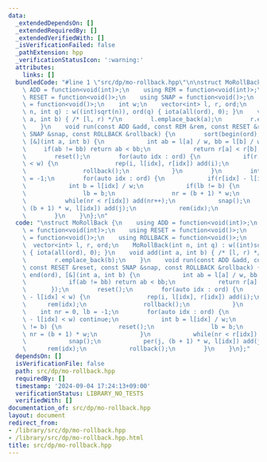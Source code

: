 ```yaml
---
data:
  _extendedDependsOn: []
  _extendedRequiredBy: []
  _extendedVerifiedWith: []
  _isVerificationFailed: false
  _pathExtension: hpp
  _verificationStatusIcon: ':warning:'
  attributes:
    links: []
  bundledCode: "#line 1 \"src/dp/mo-rollback.hpp\"\n\nstruct MoRollBack {\n    using\
    \ ADD = function<void(int)>;\n    using REM = function<void(int)>;\n    using\
    \ RESET = function<void()>;\n    using SNAP = function<void()>;\n    using ROLLBACK\
    \ = function<void()>;\n    int w;\n    vector<int> l, r, ord;\n    MoRollBack(int\
    \ n, int q) : w((int)sqrt(n)), ord(q) { iota(all(ord), 0); }\n    void add(int\
    \ a, int b) { /* [l, r) */\n        l.emplace_back(a);\n        r.emplace_back(b);\n\
    \    }\n    void run(const ADD &add, const REM &rem, const RESET &reset, const\
    \ SNAP &snap, const ROLLBACK &rollback) {\n        sort(begin(ord), end(ord),\
    \ [&](int a, int b) {\n            int ab = l[a] / w, bb = l[b] / w;\n       \
    \     if(ab != bb) return ab < bb;\n            return r[a] < r[b];\n        });\n\
    \        reset();\n        for(auto idx : ord) {\n            if(r[idx] - l[idx]\
    \ < w) {\n                rep(i, l[idx], r[idx]) add(i);\n                rem(idx);\n\
    \                rollback();\n            }\n        }\n        int nr = 0, lb\
    \ = -1;\n        for(auto idx : ord) {\n            if(r[idx] - l[idx] < w) continue;\n\
    \            int b = l[idx] / w;\n            if(lb != b) {\n                reset();\n\
    \                lb = b;\n                nr = (b + 1) * w;\n            }\n \
    \           while(nr < r[idx]) add(nr++);\n            snap();\n            per(j,\
    \ (b + 1) * w, l[idx]) add(j);\n            rem(idx);\n            rollback();\n\
    \        }\n    }\n};\n"
  code: "\nstruct MoRollBack {\n    using ADD = function<void(int)>;\n    using REM\
    \ = function<void(int)>;\n    using RESET = function<void()>;\n    using SNAP\
    \ = function<void()>;\n    using ROLLBACK = function<void()>;\n    int w;\n  \
    \  vector<int> l, r, ord;\n    MoRollBack(int n, int q) : w((int)sqrt(n)), ord(q)\
    \ { iota(all(ord), 0); }\n    void add(int a, int b) { /* [l, r) */\n        l.emplace_back(a);\n\
    \        r.emplace_back(b);\n    }\n    void run(const ADD &add, const REM &rem,\
    \ const RESET &reset, const SNAP &snap, const ROLLBACK &rollback) {\n        sort(begin(ord),\
    \ end(ord), [&](int a, int b) {\n            int ab = l[a] / w, bb = l[b] / w;\n\
    \            if(ab != bb) return ab < bb;\n            return r[a] < r[b];\n \
    \       });\n        reset();\n        for(auto idx : ord) {\n            if(r[idx]\
    \ - l[idx] < w) {\n                rep(i, l[idx], r[idx]) add(i);\n          \
    \      rem(idx);\n                rollback();\n            }\n        }\n    \
    \    int nr = 0, lb = -1;\n        for(auto idx : ord) {\n            if(r[idx]\
    \ - l[idx] < w) continue;\n            int b = l[idx] / w;\n            if(lb\
    \ != b) {\n                reset();\n                lb = b;\n               \
    \ nr = (b + 1) * w;\n            }\n            while(nr < r[idx]) add(nr++);\n\
    \            snap();\n            per(j, (b + 1) * w, l[idx]) add(j);\n      \
    \      rem(idx);\n            rollback();\n        }\n    }\n};"
  dependsOn: []
  isVerificationFile: false
  path: src/dp/mo-rollback.hpp
  requiredBy: []
  timestamp: '2024-09-04 17:24:13+09:00'
  verificationStatus: LIBRARY_NO_TESTS
  verifiedWith: []
documentation_of: src/dp/mo-rollback.hpp
layout: document
redirect_from:
- /library/src/dp/mo-rollback.hpp
- /library/src/dp/mo-rollback.hpp.html
title: src/dp/mo-rollback.hpp
---
```

